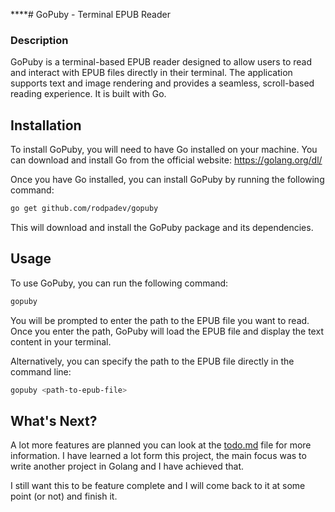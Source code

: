 ****# GoPuby - Terminal EPUB Reader

### Description
GoPuby is a terminal-based EPUB reader designed to allow users to read and interact with EPUB files directly in their terminal. The application supports text and image rendering and provides a seamless, scroll-based reading experience. It is built with Go.

## Installation

To install GoPuby, you will need to have Go installed on your machine. You can download and install Go from the official website: https://golang.org/dl/

Once you have Go installed, you can install GoPuby by running the following command:

```bash
go get github.com/rodpadev/gopuby
```

This will download and install the GoPuby package and its dependencies.

## Usage

To use GoPuby, you can run the following command:

```bash
gopuby
```
You will be prompted to enter the path to the EPUB file you want to read. Once you enter the path, GoPuby will load the EPUB file and display the text content in your terminal.


Alternatively, you can specify the path to the EPUB file directly in the command line:
```bash
gopuby <path-to-epub-file>
```

## What's Next?
A lot more features are planned you can look at the [todo.md](todo.md) file for more information.
I have learned a lot form this project, the main focus was to write another project in Golang and I have achieved that. 

I still want this to be feature complete and I will come back to it at some point (or not) and finish it.